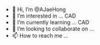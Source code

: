 - 👋 Hi, I’m @AJaeHong
- 👀 I’m interested in ... CAD
- 🌱 I’m currently learning ... CAD
- 💞️ I’m looking to collaborate on ...
- 📫 How to reach me ...

<!---
AJaeHong/AJaeHong is a ✨ special ✨ repository because its `README.md` (this file) appears on your GitHub profile.
You can click the Preview link to take a look at your changes.
--->
